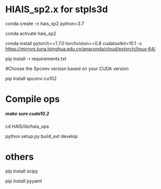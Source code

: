 # HIAIS_sp2.x for stpls3d

conda create -n hais_sp2 python=3.7

conda activate hais_sp2

conda install pytorch==1.7.0 torchvision==0.8 cudatoolkit=10.1 -c https://mirrors.tuna.tsinghua.edu.cn/anaconda/cloud/pytorch/linux-64/

pip install -r requirements.txt  

#Choose the Spconv version based on your CUDA version

pip install spconv-cu102

# Compile ops
##### make sure cuda10.2 #####

cd HAIS/lib/hais_ops

python setup.py build_ext develop

# others

pip install scipy

pip install pyyaml
